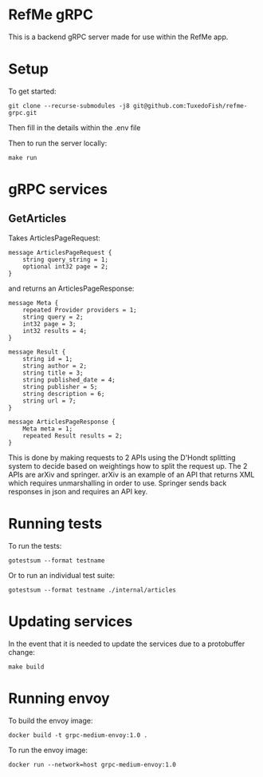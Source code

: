 # RefMe gRPC

This is a backend gRPC server made for use within the RefMe app. 

# Setup

To get started:

```git clone --recurse-submodules -j8 git@github.com:TuxedoFish/refme-grpc.git```

Then fill in the details within the .env file

Then to run the server locally:

```make run```

# gRPC services

## GetArticles

Takes ArticlesPageRequest:

```
message ArticlesPageRequest {
    string query_string = 1;
    optional int32 page = 2;
}
```

and returns an ArticlesPageResponse:

```
message Meta {
    repeated Provider providers = 1;
    string query = 2;
    int32 page = 3;
    int32 results = 4;
}

message Result {
    string id = 1;
    string author = 2;
    string title = 3;
    string published_date = 4;
    string publisher = 5;
    string description = 6;
    string url = 7;
}

message ArticlesPageResponse {
    Meta meta = 1;
    repeated Result results = 2;
}
```

This is done by making requests to 2 APIs using the D'Hondt splitting system to decide based on weightings how to split the request up. The 2 APIs are arXiv and springer. arXiv is an example of an API that returns XML which requires unmarshalling in order to use. Springer sends back responses in json and requires an API key.

# Running tests

To run the tests:

```gotestsum --format testname```

Or to run an individual test suite:

```gotestsum --format testname ./internal/articles```

# Updating services

In the event that it is needed to update the services due to a protobuffer change:

```make build```

# Running envoy

To build the envoy image:

```docker build -t grpc-medium-envoy:1.0 .```

To run the envoy image:

```docker run --network=host grpc-medium-envoy:1.0```